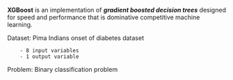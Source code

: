 **XGBoost** is an implementation of _**gradient boosted decision trees**_ designed for speed and performance that is dominative competitive machine learning.

Dataset: Pima Indians onset of diabetes dataset

        - 8 input variables
        - 1 output variable
        
Problem: Binary classification problem

